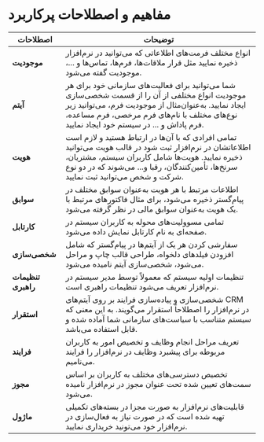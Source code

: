 # مفاهیم و اصطلاحات پرکاربرد


<div dir="ltr" style="text-align: center">



|اصطلاحات                                                                                                                                                                                                                                              |توضیحات                                                                                                                                                                                                                                               |
|------------------------------------------------------------------------------------------------------------------------------------------------------------------------------------------------------------------------------------------------------|------------------------------------------------------------------------------------------------------------------------------------------------------------------------------------------------------------------------------------------------------|
|**موجودیت**                                                                                                                                                                                                                                               |انواع مختلف فرمت‌های اطلاعاتی که می‌توانید در نرم‌افزار ذخیره نمایید مثل قرار ملاقات‌ها، فرم‌ها، تماس‌ها و ...، موجودیت گفته می‌شود.                                                                                      |
|**آیتم**                                                                                                                                                                                                                                                  |شما می‌توانید برای فعالیت‌های سازمانی خود برای هر موجودیت انواع مختلفی از آن را از قسمت شخصی‌سازی ایجاد نمایید. به‌عنوان‌مثال از موجودیت فرم، می‌توانید زیر نوع‌های مختلف با نام‌های فرم مرخصی، فرم مساعده، فرم پاداش و ... در سیستم خود ایجاد نمایید.|
|**هویت**                                                                                                                                                                                                                                                  |تمامی افرادی که با آن‌ها در ارتباط هستید و لازم است اطلاعاتشان در نرم‌افزار ثبت شود در قالب هویت می‌توانید ذخیره نمایید. هویت‌ها شامل کاربران سیستم، مشتریان، سرنخ‌ها، تأمین‌کنندگان، رقبا و... می‌شوند که در دو نوع شرکت و شخص می‌توانید ثبت نمایید.  |
|**سوابق**                                                                                                                                                                                                                                                 |اطلاعات مرتبط با هر هویت به‌عنوان سوابق مختلف در پیام‌گستر ذخیره می‌شود، برای مثال فاکتورهای مرتبط با یک هویت به‌عنوان سوابق مالی در نظر گرفته می‌شود.                                                                                                |
|**کارتابل**                                                                                                                                                                                                                                               |تمامی مسوولیت‌های محوله به کاربران سیستم در صفحه‌ای به نام کارتابل نمایش داده می‌شود.                                                                                                                                                                        |
|**شخصی‌سازی**                                                                                                                                                                                                                                             |سفارشی کردن هر یک از آیتم‌ها در پیام‌گستر که شامل افزودن فیلدهای دلخواه، طراحی قالب چاپ و مراحل می‌شود، شخصی‌سازی آیتم نامیده می‌شود.                                                                                                                                           |
|**تنظیمات راهبری**                                                                                                                                                                                                                                        |تنظیمات اولیه سیستم که معمولاً توسط مدیر سیستم در نرم‌افزار تعریف می‌شود تنظیمات راهبری است.                                                                                                                                                           |
|**استقرار**                                                                                                                                                                                                                                               |شخصی‌سازی و پیاده‌سازی فرایند بر روی آیتم‌های CRM در نرم‌افزار را اصطلاحاً استقرار می‌گویند. به این معنی که سیستم متناسب با سیاست‌های سازمانی شما آماده شده و قابل استفاده می‌باشد.                                                                                                                                                                    |
|**فرایند**                                                                                                                                                                                                                                                |تعریف مراحل انجام وظایف و تخصیص امور به کاربران مربوطه برای پیشبرد وظایف در نرم‌افزار را فرایند می‌نامیم.                                                                                                                                              |
|**مجوز**                                                                                                                                                                                                                                                  |تخصیص دسترسی‌های مختلف به کاربران بر اساس سمت‌های تعیین شده تحت عنوان مجوز در نرم‌افزار نامیده می‌شود.                                                                                                                                                                 |
|**ماژول**                                                                                                                                                                                                                                                 |قابلیت‌های نرم‌افزار به صورت مجزا در بسته‌های تکمیلی تهیه شده است که در صورت نیاز به فعال‌سازی در نرم‌افزار خود می‌تونید خریداری نمایید.                                                                                                                                                   |


</div>

